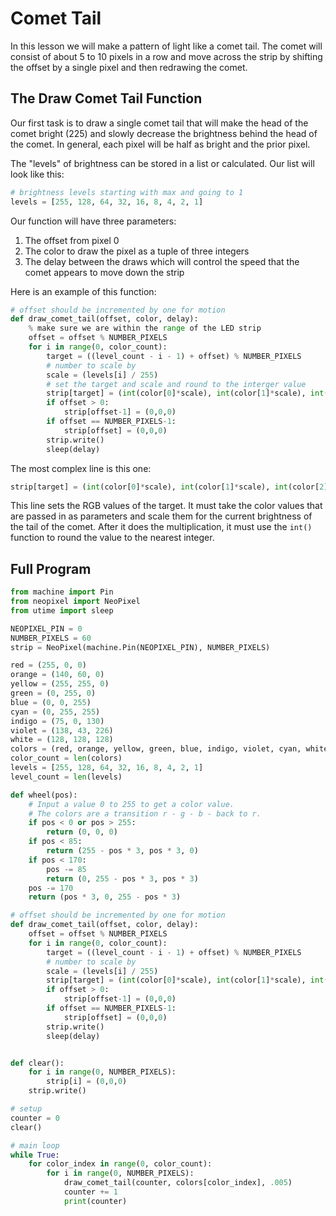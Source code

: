 # Comet Tail

In this lesson we will make a pattern of light like a comet tail.  The comet will consist of about 5 to 10 pixels in a row and move across the strip by shifting the offset by a single pixel and then redrawing the comet.

## The Draw Comet Tail Function

Our first task is to draw a single comet tail that will make the head of the comet bright (225) and slowly decrease the brightness behind the head of the comet.  In general, each pixel will be half as bright and the prior pixel.

The "levels" of brightness can be stored in a list or calculated.  Our list will look like this:

```python
# brightness levels starting with max and going to 1
levels = [255, 128, 64, 32, 16, 8, 4, 2, 1]
```



Our function will have three parameters:

1. The offset from pixel 0
2. The color to draw the pixel as a tuple of three integers
3. The delay between the draws which will control the speed that the comet appears to move down the strip

Here is an example of this function:

```python
# offset should be incremented by one for motion
def draw_comet_tail(offset, color, delay):
    % make sure we are within the range of the LED strip
    offset = offset % NUMBER_PIXELS
    for i in range(0, color_count):
        target = ((level_count - i - 1) + offset) % NUMBER_PIXELS
        # number to scale by
        scale = (levels[i] / 255)
        # set the target and scale and round to the interger value
        strip[target] = (int(color[0]*scale), int(color[1]*scale), int(color[2]*scale))      
        if offset > 0:
            strip[offset-1] = (0,0,0)
        if offset == NUMBER_PIXELS-1:
            strip[offset] = (0,0,0)
        strip.write()
        sleep(delay)
```

The most complex line is this one:

```python
strip[target] = (int(color[0]*scale), int(color[1]*scale), int(color[2]*scale))
```

This line sets the RGB values of the target.  It must take the color values that are passed in as parameters and scale them for the current brightness of the tail of the comet.  After it does the multiplication, it must use the ```int()``` function to round the value to the nearest integer.

## Full Program

```python
from machine import Pin
from neopixel import NeoPixel
from utime import sleep

NEOPIXEL_PIN = 0
NUMBER_PIXELS = 60
strip = NeoPixel(machine.Pin(NEOPIXEL_PIN), NUMBER_PIXELS)

red = (255, 0, 0)
orange = (140, 60, 0)
yellow = (255, 255, 0)
green = (0, 255, 0)
blue = (0, 0, 255)
cyan = (0, 255, 255)
indigo = (75, 0, 130)
violet = (138, 43, 226)
white = (128, 128, 128)
colors = (red, orange, yellow, green, blue, indigo, violet, cyan, white)
color_count = len(colors)
levels = [255, 128, 64, 32, 16, 8, 4, 2, 1]
level_count = len(levels)

def wheel(pos):
    # Input a value 0 to 255 to get a color value.
    # The colors are a transition r - g - b - back to r.
    if pos < 0 or pos > 255:
        return (0, 0, 0)
    if pos < 85:
        return (255 - pos * 3, pos * 3, 0)
    if pos < 170:
        pos -= 85
        return (0, 255 - pos * 3, pos * 3)
    pos -= 170
    return (pos * 3, 0, 255 - pos * 3)

# offset should be incremented by one for motion
def draw_comet_tail(offset, color, delay):
    offset = offset % NUMBER_PIXELS
    for i in range(0, color_count):
        target = ((level_count - i - 1) + offset) % NUMBER_PIXELS
        # number to scale by
        scale = (levels[i] / 255)
        strip[target] = (int(color[0]*scale), int(color[1]*scale), int(color[2]*scale))      
        if offset > 0:
            strip[offset-1] = (0,0,0)
        if offset == NUMBER_PIXELS-1:
            strip[offset] = (0,0,0)
        strip.write()
        sleep(delay)


def clear():
    for i in range(0, NUMBER_PIXELS):
        strip[i] = (0,0,0)
    strip.write()

# setup
counter = 0
clear()

# main loop
while True:
    for color_index in range(0, color_count):
        for i in range(0, NUMBER_PIXELS):
            draw_comet_tail(counter, colors[color_index], .005)
            counter += 1
            print(counter)

```